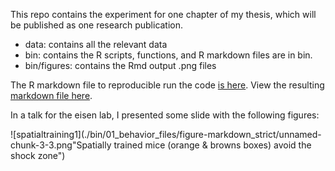 This repo contains the experiment for one chapter of my thesis, which will be published as one research publication.
- data: contains all the relevant data 
- bin: contains the R scripts, functions, and R markdown files are in bin.
- bin/figures: contains the Rmd output .png files

The R markdown file to reproducible run the code [is here](./bin/01_behavior.Rmd). View the resulting [markdown file here](./bin/01_behavior.md). 

In a talk for the eisen lab, I presented some slide with the following figures:

![spatialtraining1](./bin/01_behavior_files/figure-markdown_strict/unnamed-chunk-3-3.png"Spatially trained mice (orange & browns boxes) avoid the shock zone")


